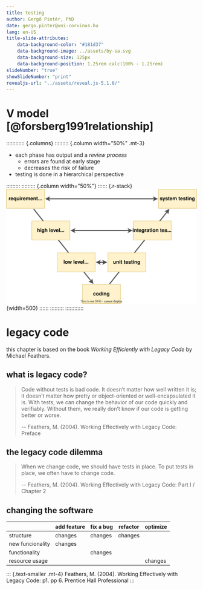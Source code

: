 ```yaml
---
title: testing
author: Gergő Pintér, PhD
date: gergo.pinter@uni-corvinus.hu
lang: en-US
title-slide-attributes:
    data-background-color: "#181d37"
    data-background-image: ../assets/by-sa.svg
    data-background-size: 125px
    data-background-position: 1.25rem calc(100% - 1.25rem)
slideNumber: "true"
showSlideNumber: "print"
revealjs-url: "../assets/reveal.js-5.1.0/"
---
```


# V model [@forsberg1991relationship]

:::::::::::: {.columns}
::::::::: {.column width="50%" .mt-3}
- each phase has output and a _review process_
    - errors are found at early stage
    - decreases the risk of failure
- testing is done in a hierarchical perspective

:::::::::
::::::::: {.column width="50%"}
:::::: {.r-stack}
![based on [guru99.com's image](https://www.guru99.com/images/6-2015/052715_0904_GuidetoSDLC3.png)](figures/v_model.drawio.svg){width=500}
::::::
:::::::::
::::::::::::


# legacy code

this chapter is based on the book _Working Efficiently with Legacy Code_ by Michael Feathers.


## what is legacy code?

> Code without tests is bad code.
> It doesn’t matter how well written it is; it doesn’t matter how pretty or object-oriented or well-encapsulated it is.
> With tests, we can change the behavior of our code quickly and verifiably.
> Without them, we really don’t know if our code is getting better or worse.
>
> -- Feathers, M. (2004). Working Effectively with Legacy Code: Preface

<!--- [További definíciók](https://dzone.com/articles/defining-legacy-code)
- Legacy Code
    - [What are the key points of Working Effectively with Legacy Code?](http://programmers.stackexchange.com/questions/122014/what-are-the-key-points-of-working-effectively-with-legacy-code)-->


## the legacy code dilemma

> When we change code, we should have tests in place.
> To put tests in place, we often have to change code.
>
> -- Feathers, M. (2004). Working Effectively with Legacy Code: Part I / Chapter 2


##  changing the software

|                  | add feature | fix a bug | refactor | optimize |
| ---------------- | ----------- | --------- | -------- | -------- |
| structure        | changes     | changes   | changes  |          |
| new funcionality | changes     |           |          |          |
| functionality    |             | changes   |          |          |
| resource usage   |             |           |          | changes  |

::: {.text-smaller .mt-4}
Feathers, M. (2004). Working Effectively with Legacy Code: p1. pp 6. Prentice Hall Professional
:::
